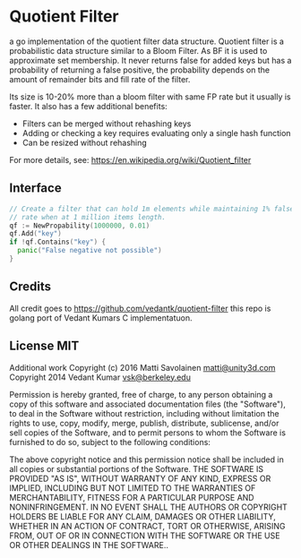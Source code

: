 # Quotient Filter

a go implementation of the quotient filter data structure. Quotient filter is a
probabilistic data structure similar to a Bloom Filter. As BF it is used to approximate set membership. It never returns false for added keys but has a probability of returning a false positive, the probability depends on the amount of remainder bits and fill rate of the filter.

Its size is 10-20% more than a bloom filter with same FP rate but it usually is faster.
It also has a few additional benefits:
- Filters can be merged without rehashing keys
- Adding or checking a key requires evaluating only a single hash function
- Can be resized without rehashing

For more details, see: https://en.wikipedia.org/wiki/Quotient_filter

## Interface

```go
// Create a filter that can hold 1m elements while maintaining 1% false positive
// rate when at 1 million items length.
qf := NewPropability(1000000, 0.01)
qf.Add("key")
if !qf.Contains("key") {
  panic("False negative not possible")
}
```

## Credits

All credit goes to https://github.com/vedantk/quotient-filter this repo is
golang port of Vedant Kumars C implementatuon.


## License MIT
Additional work Copyright (c) 2016 Matti Savolainen <matti@unity3d.com>  
Copyright 2014 Vedant Kumar <vsk@berkeley.edu>  


Permission is hereby granted, free of charge, to any person obtaining a
copy of this software and associated documentation files (the
"Software"), to deal in the Software without restriction, including
without limitation the rights to use, copy, modify, merge, publish,
distribute, sublicense, and/or sell copies of the Software, and to
permit persons to whom the Software is furnished to do so, subject to
the following conditions:

The above copyright notice and this permission notice shall be included
in all copies or substantial portions of the Software.  THE SOFTWARE IS
PROVIDED "AS IS", WITHOUT WARRANTY OF ANY KIND, EXPRESS OR IMPLIED,
INCLUDING BUT NOT LIMITED TO THE WARRANTIES OF MERCHANTABILITY, FITNESS
FOR A PARTICULAR PURPOSE AND NONINFRINGEMENT. IN NO EVENT SHALL THE
AUTHORS OR COPYRIGHT HOLDERS BE LIABLE FOR ANY CLAIM, DAMAGES OR OTHER
LIABILITY, WHETHER IN AN ACTION OF CONTRACT, TORT OR OTHERWISE, ARISING
FROM, OUT OF OR IN CONNECTION WITH THE SOFTWARE OR THE USE OR OTHER
DEALINGS IN THE SOFTWARE..
